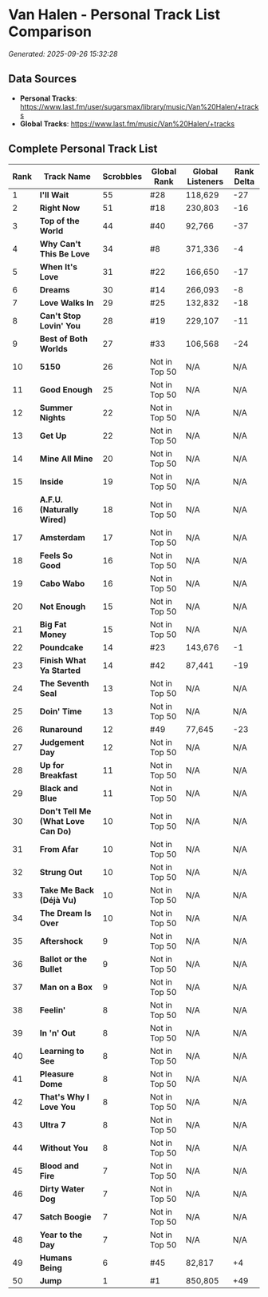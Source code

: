 # Van Halen - Personal Track List Comparison
*Generated: 2025-09-26 15:32:28*

## Data Sources
- **Personal Tracks**: https://www.last.fm/user/sugarsmax/library/music/Van%20Halen/+tracks
- **Global Tracks**: https://www.last.fm/music/Van%20Halen/+tracks

## Complete Personal Track List

| Rank | Track Name | Scrobbles | Global Rank | Global Listeners | Rank Delta |
|------|------------|-----------|-------------|------------------|------------|
| 1 | **I'll Wait** | 55 | #28 | 118,629 | -27 |
| 2 | **Right Now** | 51 | #18 | 230,803 | -16 |
| 3 | **Top of the World** | 44 | #40 | 92,766 | -37 |
| 4 | **Why Can't This Be Love** | 34 | #8 | 371,336 | -4 |
| 5 | **When It's Love** | 31 | #22 | 166,650 | -17 |
| 6 | **Dreams** | 30 | #14 | 266,093 | -8 |
| 7 | **Love Walks In** | 29 | #25 | 132,832 | -18 |
| 8 | **Can't Stop Lovin' You** | 28 | #19 | 229,107 | -11 |
| 9 | **Best of Both Worlds** | 27 | #33 | 106,568 | -24 |
| 10 | **5150** | 26 | Not in Top 50 | N/A | N/A |
| 11 | **Good Enough** | 25 | Not in Top 50 | N/A | N/A |
| 12 | **Summer Nights** | 22 | Not in Top 50 | N/A | N/A |
| 13 | **Get Up** | 22 | Not in Top 50 | N/A | N/A |
| 14 | **Mine All Mine** | 20 | Not in Top 50 | N/A | N/A |
| 15 | **Inside** | 19 | Not in Top 50 | N/A | N/A |
| 16 | **A.F.U. (Naturally Wired)** | 18 | Not in Top 50 | N/A | N/A |
| 17 | **Amsterdam** | 17 | Not in Top 50 | N/A | N/A |
| 18 | **Feels So Good** | 16 | Not in Top 50 | N/A | N/A |
| 19 | **Cabo Wabo** | 16 | Not in Top 50 | N/A | N/A |
| 20 | **Not Enough** | 15 | Not in Top 50 | N/A | N/A |
| 21 | **Big Fat Money** | 15 | Not in Top 50 | N/A | N/A |
| 22 | **Poundcake** | 14 | #23 | 143,676 | -1 |
| 23 | **Finish What Ya Started** | 14 | #42 | 87,441 | -19 |
| 24 | **The Seventh Seal** | 13 | Not in Top 50 | N/A | N/A |
| 25 | **Doin' Time** | 13 | Not in Top 50 | N/A | N/A |
| 26 | **Runaround** | 12 | #49 | 77,645 | -23 |
| 27 | **Judgement Day** | 12 | Not in Top 50 | N/A | N/A |
| 28 | **Up for Breakfast** | 11 | Not in Top 50 | N/A | N/A |
| 29 | **Black and Blue** | 11 | Not in Top 50 | N/A | N/A |
| 30 | **Don't Tell Me (What Love Can Do)** | 10 | Not in Top 50 | N/A | N/A |
| 31 | **From Afar** | 10 | Not in Top 50 | N/A | N/A |
| 32 | **Strung Out** | 10 | Not in Top 50 | N/A | N/A |
| 33 | **Take Me Back (Déjà Vu)** | 10 | Not in Top 50 | N/A | N/A |
| 34 | **The Dream Is Over** | 10 | Not in Top 50 | N/A | N/A |
| 35 | **Aftershock** | 9 | Not in Top 50 | N/A | N/A |
| 36 | **Ballot or the Bullet** | 9 | Not in Top 50 | N/A | N/A |
| 37 | **Man on a Box** | 9 | Not in Top 50 | N/A | N/A |
| 38 | **Feelin'** | 8 | Not in Top 50 | N/A | N/A |
| 39 | **In 'n' Out** | 8 | Not in Top 50 | N/A | N/A |
| 40 | **Learning to See** | 8 | Not in Top 50 | N/A | N/A |
| 41 | **Pleasure Dome** | 8 | Not in Top 50 | N/A | N/A |
| 42 | **That's Why I Love You** | 8 | Not in Top 50 | N/A | N/A |
| 43 | **Ultra 7** | 8 | Not in Top 50 | N/A | N/A |
| 44 | **Without You** | 8 | Not in Top 50 | N/A | N/A |
| 45 | **Blood and Fire** | 7 | Not in Top 50 | N/A | N/A |
| 46 | **Dirty Water Dog** | 7 | Not in Top 50 | N/A | N/A |
| 47 | **Satch Boogie** | 7 | Not in Top 50 | N/A | N/A |
| 48 | **Year to the Day** | 7 | Not in Top 50 | N/A | N/A |
| 49 | **Humans Being** | 6 | #45 | 82,817 | +4 |
| 50 | **Jump** | 1 | #1 | 850,805 | +49 |